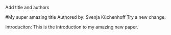 
Add title and authors

#My super amazing title 
Authored by: Svenja Küchenhoff
Try a new change.

Introduciton: This is the introduction to my amazing new paper.
